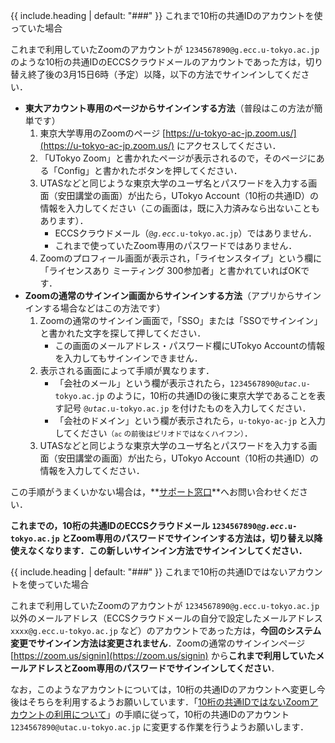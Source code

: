 {{ include.heading | default: "###" }} これまで10桁の共通IDのアカウントを使っていた場合

これまで利用していたZoomのアカウントが `1234567890@g.ecc.u-tokyo.ac.jp` のような10桁の共通IDのECCSクラウドメールのアカウントであった方は，切り替え終了後の3月15日6時（予定）以降，以下の方法でサインインしてください．

- **東大アカウント専用のページからサインインする方法**（普段はこの方法が簡単です）
    1. 東京大学専用のZoomのページ [https://u-tokyo-ac-jp.zoom.us/](https://u-tokyo-ac-jp.zoom.us/) にアクセスしてください．
    1. 「UTokyo Zoom」と書かれたページが表示されるので，そのページにある「Config」と書かれたボタンを押してください．
    1. UTASなどと同じような東京大学のユーザ名とパスワードを入力する画面（安田講堂の画面）が出たら，UTokyo Account（10桁の共通ID）の情報を入力してください（この画面は，既に入力済みなら出ないこともあります）．
        - ECCSクラウドメール（<code>@<em>g.ecc</em>.u-tokyo.ac.jp</code>）ではありません．
        - これまで使っていたZoom専用のパスワードではありません．
    1. Zoomのプロフィール画面が表示され，「ライセンスタイプ」という欄に「ライセンスあり ミーティング 300参加者」と書かれていればOKです．
- **Zoomの通常のサインイン画面からサインインする方法**（アプリからサインインする場合などはこの方法です）
    1. Zoomの通常のサインイン画面で，「SSO」または「SSOでサインイン」と書かれた文字を探して押してください．
        - この画面のメールアドレス・パスワード欄にUTokyo Accountの情報を入力してもサインインできません．
    2. 表示される画面によって手順が異なります．
        - 「会社のメール」という欄が表示されたら，<code>1234567890@<em>utac</em>.u-tokyo.ac.jp</code> のように，10桁の共通IDの後に東京大学であることを表す記号 <code>@<em>utac</em>.u-tokyo.ac.jp</code> を付けたものを入力してください．
        - 「会社のドメイン」という欄が表示されたら，`u-tokyo-ac-jp` と入力してください<small>（`ac` の前後はピリオドではなくハイフン）</small>．
    3. UTASなどと同じような東京大学のユーザ名とパスワードを入力する画面（安田講堂の画面）が出たら，UTokyo Account（10桁の共通ID）の情報を入力してください．

この手順がうまくいかない場合は，**[サポート窓口](/support/)**へお問い合わせください．

**これまでの，10桁の共通IDのECCSクラウドメール <code>1234567890@<em>g.ecc</em>.u-tokyo.ac.jp</code> とZoom専用のパスワードでサインインする方法は，切り替え以降使えなくなります．この新しいサインイン方法でサインインしてください．**

{{ include.heading | default: "###" }} これまで10桁の共通IDではないアカウントを使っていた場合

これまで利用していたZoomのアカウントが `1234567890@g.ecc.u-tokyo.ac.jp` 以外のメールアドレス（ECCSクラウドメールの自分で設定したメールアドレス `xxxx@g.ecc.u-tokyo.ac.jp` など）のアカウントであった方は，**今回のシステム変更でサインイン方法は変更されません**．Zoomの通常のサインインページ [https://zoom.us/signin](https://zoom.us/signin) から**これまで利用していたメールアドレスとZoom専用のパスワードでサインインしてください**．

なお，このようなアカウントについては，10桁の共通IDのアカウントへ変更し今後はそちらを利用するようお願いしています．「[10桁の共通IDではないZoomアカウントの利用について](/notice/zoom-address-new)」の手順に従って，10桁の共通IDのアカウント `1234567890@utac.u-tokyo.ac.jp` に変更する作業を行うようお願いします．
